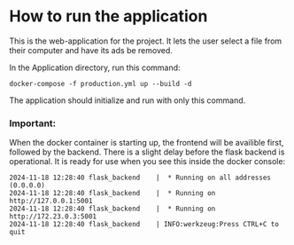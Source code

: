 # How to run the application

This is the web-application for the project. It lets the user select a file from their computer and have its ads be removed. 

In the Application directory, run this command:

``````
docker-compose -f production.yml up --build -d
``````

The application should initialize and run with only this command.

### Important: 
When the docker container is starting up, the frontend will be availible first, followed by the backend. There is a slight delay before the flask backend is operational. It is ready for use when you see this inside the docker console:

``````
2024-11-18 12:28:40 flask_backend    |  * Running on all addresses (0.0.0.0)
2024-11-18 12:28:40 flask_backend    |  * Running on http://127.0.0.1:5001
2024-11-18 12:28:40 flask_backend    |  * Running on http://172.23.0.3:5001
2024-11-18 12:28:40 flask_backend    | INFO:werkzeug:Press CTRL+C to quit
``````